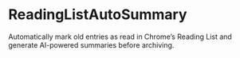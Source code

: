 # ReadingListAutoSummary
Automatically mark old entries as read in Chrome’s Reading List and generate AI-powered summaries before archiving.
